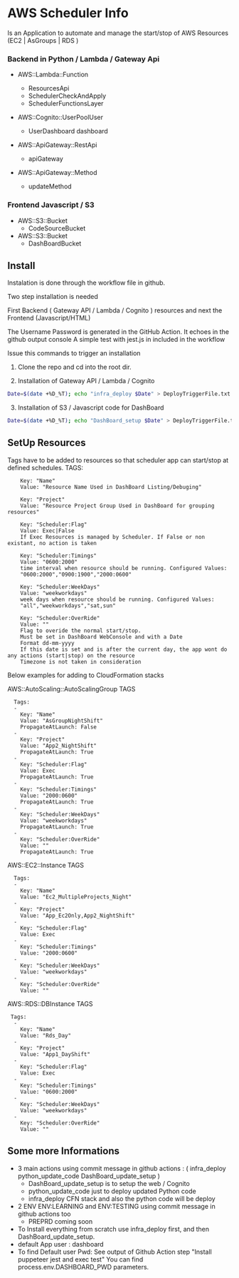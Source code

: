 # AWS Scheduler Info  

Is an Application to automate and manage the start/stop of AWS Resources (EC2 | AsGroups |  RDS )

### Backend in Python / Lambda / Gateway Api

- AWS::Lambda::Function
  - ResourcesApi
  - SchedulerCheckAndApply
  - SchedulerFunctionsLayer

- AWS::Cognito::UserPoolUser
  - UserDashboard	dashboard
	
- AWS::ApiGateway::RestApi
  - apiGateway	
- AWS::ApiGateway::Method
  - updateMethod

### Frontend Javascript / S3

- AWS::S3::Bucket
  - CodeSourceBucket
- AWS::S3::Bucket  
  - DashBoardBucket
  
  

## Install 


Instalation is done through the workflow file in github.

Two step installation is needed

First Backend ( Gateway API / Lambda / Cognito ) resources and next the Frontend (Javascript/HTML)

The Username Password is generated in the GitHub Action. It echoes in the github output console
A simple test with jest.js in included in the workflow


Issue this commands to trigger an installation 

1. Clone the repo and cd into the root dir.


2. Installation of Gateway API / Lambda / Cognito

```bash
Date=$(date +%D_%T); echo "infra_deploy $Date" > DeployTriggerFile.txt ; git add DeployTriggerFile.txt;git commit -m "Actions: infra_deploy ENV:LEARNING $Date";git push origin master
```



3. Installation of S3 / Javascript code for DashBoard

```bash
Date=$(date +%D_%T); echo "DashBoard_setup $Date" > DeployTriggerFile.txt ; git add DeployTriggerFile.txt;git commit -m "Actions: DashBoard_setup ENV:LEARNING $Date";git push origin master
```



## SetUp Resources

Tags have to be added to resources so that scheduler app can start/stop at defined schedules.
TAGS:

        Key: "Name"
        Value: "Resource Name Used in DashBoard Listing/Debuging"      

        Key: "Project"
        Value: "Resource Project Group Used in DashBoard for grouping resources"

        Key: "Scheduler:Flag"
        Value: Exec|False 
        If Exec Resources is managed by Scheduler. If False or non existant, no action is taken

        Key: "Scheduler:Timings"
        Value: "0600:2000"
        time interval when resource should be running. Configured Values:
        "0600:2000","0900:1900","2000:0600"
        
        Key: "Scheduler:WeekDays"
        Value: "weekworkdays"
        week days when resource should be running. Configured Values:        
        "all","weekworkdays","sat,sun"

        Key: "Scheduler:OverRide"
        Value: ""
        Flag to overide the normal start/stop.
        Must be set in DashBoard WebConsole and with a Date
        Format dd-mm-yyyy
        If this date is set and is after the current day, the app wont do any actions (start|stop) on the resource
        Timezone is not taken in consideration




Below examples for adding to CloudFormation stacks



AWS::AutoScaling::AutoScalingGroup TAGS


      Tags: 
      - 
        Key: "Name"
        Value: "AsGroupNightShift"   
        PropagateAtLaunch: False 
      - 
        Key: "Project"
        Value: "App2_NightShift"
        PropagateAtLaunch: True 
      - 
        Key: "Scheduler:Flag"
        Value: Exec
        PropagateAtLaunch: True      
      - 
        Key: "Scheduler:Timings"
        Value: "2000:0600"
        PropagateAtLaunch: True         
      - 
        Key: "Scheduler:WeekDays"
        Value: "weekworkdays"
        PropagateAtLaunch: True         
      - 
        Key: "Scheduler:OverRide"
        Value: ""
        PropagateAtLaunch: True   
        
        
        
        
AWS::EC2::Instance TAGS

      Tags: 
      - 
        Key: "Name"
        Value: "Ec2_MultipleProjects_Night"      
      - 
        Key: "Project"
        Value: "App_Ec2Only,App2_NightShift"
      - 
        Key: "Scheduler:Flag"
        Value: Exec
      -         
        Key: "Scheduler:Timings"
        Value: "2000:0600"
      - 
        Key: "Scheduler:WeekDays"
        Value: "weekworkdays"
      - 
        Key: "Scheduler:OverRide"
        Value: ""        
        
        
        
        
AWS::RDS::DBInstance TAGS

     Tags: 
      - 
        Key: "Name"
        Value: "Rds_Day"      
      - 
        Key: "Project"
        Value: "App1_DayShift"
      - 
        Key: "Scheduler:Flag"
        Value: Exec
      -         
        Key: "Scheduler:Timings"
        Value: "0600:2000"
      - 
        Key: "Scheduler:WeekDays"
        Value: "weekworkdays"
      - 
        Key: "Scheduler:OverRide"
        Value: ""           

## Some more Informations 

- 3 main actions using commit message in github actions : ( infra_deploy python_update_code DashBoard_update_setup ) 
    -  DashBoard_update_setup is to setup the web / Cognito
    -  python_update_code just to deploy updated Python code
    -  infra_deploy  CFN stack and also the python code will be deploy
- 2 ENV  ENV:LEARNING and ENV:TESTING using commit message in github actions too
    - PREPRD coming soon
- To Install everything from scratch use infra_deploy first, and then DashBoard_update_setup.
- default App user : dashboard
- To find Default user Pwd: See output of Github Action step "Install puppeteer jest and exec test" You can find process.env.DASHBOARD_PWD parameters.